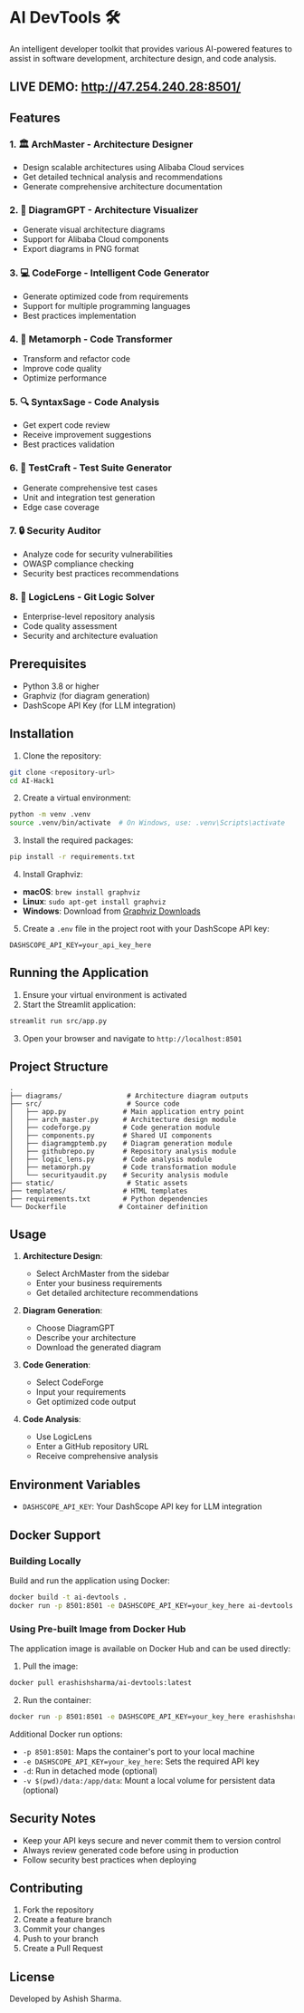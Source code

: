 # AI DevTools 🛠️

An intelligent developer toolkit that provides various AI-powered features to assist in software development, architecture design, and code analysis.

## LIVE DEMO: http://47.254.240.28:8501/

## Features

### 1. 🏛️ ArchMaster - Architecture Designer
- Design scalable architectures using Alibaba Cloud services
- Get detailed technical analysis and recommendations
- Generate comprehensive architecture documentation

### 2. 🎨 DiagramGPT - Architecture Visualizer
- Generate visual architecture diagrams
- Support for Alibaba Cloud components
- Export diagrams in PNG format

### 3. 💻 CodeForge - Intelligent Code Generator
- Generate optimized code from requirements
- Support for multiple programming languages
- Best practices implementation

### 4. 🔄 Metamorph - Code Transformer
- Transform and refactor code
- Improve code quality
- Optimize performance

### 5. 🔍 SyntaxSage - Code Analysis
- Get expert code review
- Receive improvement suggestions
- Best practices validation

### 6. 🧪 TestCraft - Test Suite Generator
- Generate comprehensive test cases
- Unit and integration test generation
- Edge case coverage

### 7. 🔒 Security Auditor
- Analyze code for security vulnerabilities
- OWASP compliance checking
- Security best practices recommendations

### 8. 🧠 LogicLens - Git Logic Solver
- Enterprise-level repository analysis
- Code quality assessment
- Security and architecture evaluation

## Prerequisites

- Python 3.8 or higher
- Graphviz (for diagram generation)
- DashScope API Key (for LLM integration)

## Installation

1. Clone the repository:
```bash
git clone <repository-url>
cd AI-Hack1
```

2. Create a virtual environment:
```bash
python -m venv .venv
source .venv/bin/activate  # On Windows, use: .venv\Scripts\activate
```

3. Install the required packages:
```bash
pip install -r requirements.txt
```

4. Install Graphviz:
- **macOS**: `brew install graphviz`
- **Linux**: `sudo apt-get install graphviz`
- **Windows**: Download from [Graphviz Downloads](https://graphviz.org/download/)

5. Create a `.env` file in the project root with your DashScope API key:
```
DASHSCOPE_API_KEY=your_api_key_here
```

## Running the Application

1. Ensure your virtual environment is activated
2. Start the Streamlit application:
```bash
streamlit run src/app.py
```
3. Open your browser and navigate to `http://localhost:8501`

## Project Structure

```
.
├── diagrams/                # Architecture diagram outputs
├── src/                     # Source code
│   ├── app.py              # Main application entry point
│   ├── arch_master.py      # Architecture design module
│   ├── codeforge.py        # Code generation module
│   ├── components.py       # Shared UI components
│   ├── diagramgptemb.py    # Diagram generation module
│   ├── githubrepo.py       # Repository analysis module
│   ├── logic_lens.py       # Code analysis module
│   ├── metamorph.py        # Code transformation module
│   └── securityaudit.py    # Security analysis module
├── static/                  # Static assets
├── templates/              # HTML templates
├── requirements.txt        # Python dependencies
└── Dockerfile             # Container definition
```

## Usage

1. **Architecture Design**:
   - Select ArchMaster from the sidebar
   - Enter your business requirements
   - Get detailed architecture recommendations

2. **Diagram Generation**:
   - Choose DiagramGPT
   - Describe your architecture
   - Download the generated diagram

3. **Code Generation**:
   - Select CodeForge
   - Input your requirements
   - Get optimized code output

4. **Code Analysis**:
   - Use LogicLens
   - Enter a GitHub repository URL
   - Receive comprehensive analysis

## Environment Variables

- `DASHSCOPE_API_KEY`: Your DashScope API key for LLM integration

## Docker Support

### Building Locally
Build and run the application using Docker:

```bash
docker build -t ai-devtools .
docker run -p 8501:8501 -e DASHSCOPE_API_KEY=your_key_here ai-devtools
```

### Using Pre-built Image from Docker Hub
The application image is available on Docker Hub and can be used directly:

1. Pull the image:
```bash
docker pull erashishsharma/ai-devtools:latest
```

2. Run the container:
```bash
docker run -p 8501:8501 -e DASHSCOPE_API_KEY=your_key_here erashishsharma/ai-devtools:latest
```

Additional Docker run options:
- `-p 8501:8501`: Maps the container's port to your local machine
- `-e DASHSCOPE_API_KEY=your_key_here`: Sets the required API key
- `-d`: Run in detached mode (optional)
- `-v $(pwd)/data:/app/data`: Mount a local volume for persistent data (optional)

## Security Notes

- Keep your API keys secure and never commit them to version control
- Always review generated code before using in production
- Follow security best practices when deploying

## Contributing

1. Fork the repository
2. Create a feature branch
3. Commit your changes
4. Push to your branch
5. Create a Pull Request

## License
Developed by Ashish Sharma.
